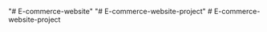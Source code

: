 "# E-commerce-website" 
"# E-commerce-website-project" 
#   E - c o m m e r c e - w e b s i t e - p r o j e c t  
 